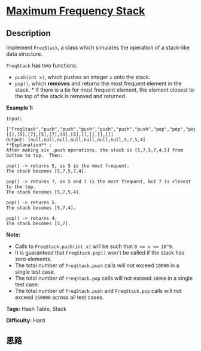 # [Maximum Frequency Stack][title]

## Description

Implement `FreqStack`, a class which simulates the operation of a stack-like
data structure.

`FreqStack` has two functions:

  * `push(int x)`, which pushes an integer `x` onto the stack.
  * `pop()`, which **removes** and returns the most frequent element in the stack.     * If there is a tie for most frequent element, the element closest to the top of the stack is removed and returned.



**Example 1:**
            Input:     ["FreqStack","push","push","push","push","push","push","pop","pop","pop","pop"],    [[],[5],[7],[5],[7],[4],[5],[],[],[],[]]    Output: [null,null,null,null,null,null,null,5,7,5,4]    **Explanation** :    After making six .push operations, the stack is [5,7,5,7,4,5] from bottom to top.  Then:        pop() -> returns 5, as 5 is the most frequent.    The stack becomes [5,7,5,7,4].        pop() -> returns 7, as 5 and 7 is the most frequent, but 7 is closest to the top.    The stack becomes [5,7,5,4].        pop() -> returns 5.    The stack becomes [5,7,4].        pop() -> returns 4.    The stack becomes [5,7].    



**Note:**

  * Calls to `FreqStack.push(int x)` will be such that `0 <= x <= 10^9`.
  * It is guaranteed that `FreqStack.pop()` won't be called if the stack has zero elements.
  * The total number of `FreqStack.push` calls will not exceed `10000` in a single test case.
  * The total number of `FreqStack.pop` calls will not exceed `10000` in a single test case.
  * The total number of `FreqStack.push` and `FreqStack.pop` calls will not exceed `150000` across all test cases.




**Tags:** Hash Table, Stack

**Difficulty:** Hard

## 思路

[title]: https://leetcode.com/problems/maximum-frequency-stack
